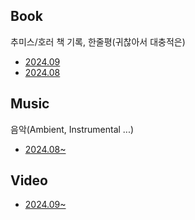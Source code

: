 
## Book
추미스/호러 책 기록, 한줄평(귀찮아서 대충적은)
- [2024.09](Book/2024.09.md)
- [2024.08](Book/2024.08.md)

## Music
음악(Ambient, Instrumental ...)
- [2024.08~](Music/2024.08~.md)

## Video
- [2024.09~](Video/2024.09~.md)
